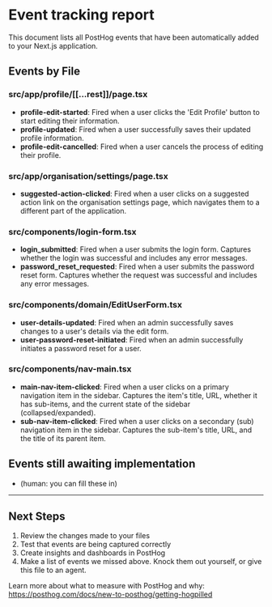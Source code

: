 # Event tracking report

This document lists all PostHog events that have been automatically added to your Next.js application.

## Events by File

### src/app/profile/[[...rest]]/page.tsx

- **profile-edit-started**: Fired when a user clicks the 'Edit Profile' button to start editing their information.
- **profile-updated**: Fired when a user successfully saves their updated profile information.
- **profile-edit-cancelled**: Fired when a user cancels the process of editing their profile.

### src/app/organisation/settings/page.tsx

- **suggested-action-clicked**: Fired when a user clicks on a suggested action link on the organisation settings page, which navigates them to a different part of the application.

### src/components/login-form.tsx

- **login_submitted**: Fired when a user submits the login form. Captures whether the login was successful and includes any error messages.
- **password_reset_requested**: Fired when a user submits the password reset form. Captures whether the request was successful and includes any error messages.

### src/components/domain/EditUserForm.tsx

- **user-details-updated**: Fired when an admin successfully saves changes to a user's details via the edit form.
- **user-password-reset-initiated**: Fired when an admin successfully initiates a password reset for a user.

### src/components/nav-main.tsx

- **main-nav-item-clicked**: Fired when a user clicks on a primary navigation item in the sidebar. Captures the item's title, URL, whether it has sub-items, and the current state of the sidebar (collapsed/expanded).
- **sub-nav-item-clicked**: Fired when a user clicks on a secondary (sub) navigation item in the sidebar. Captures the sub-item's title, URL, and the title of its parent item.


## Events still awaiting implementation
- (human: you can fill these in)
---

## Next Steps

1. Review the changes made to your files
2. Test that events are being captured correctly
3. Create insights and dashboards in PostHog
4. Make a list of events we missed above. Knock them out yourself, or give this file to an agent.

Learn more about what to measure with PostHog and why: https://posthog.com/docs/new-to-posthog/getting-hogpilled

